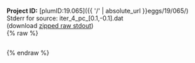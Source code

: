 **Project ID:** [plumID:19.065]({{ '/' | absolute_url }}eggs/19/065/)  
Stderr for source:  iter_4_pc_[0.1,-0.1].dat   
(download [zipped raw stdout](iter_4_pc_[0.1,-0.1].dat.plumed.stdout.txt.zip))  
{% raw %}
<pre>
</pre>
{% endraw %}
